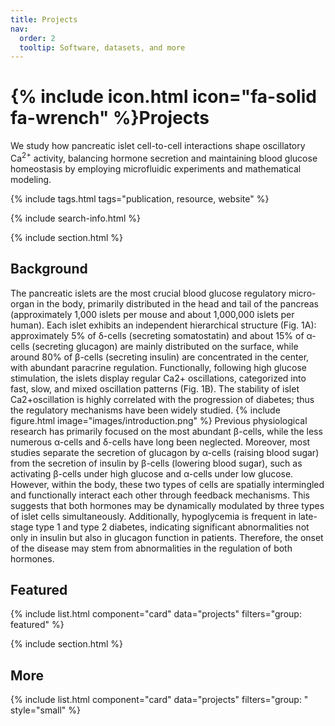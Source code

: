 ```yaml
---
title: Projects
nav:
  order: 2
  tooltip: Software, datasets, and more
---
```


# {% include icon.html icon="fa-solid fa-wrench" %}Projects

We study how pancreatic islet cell-to-cell interactions shape oscillatory Ca$^{2+}$ activity, balancing hormone secretion and maintaining blood glucose homeostasis by employing microfluidic experiments and mathematical modeling.

{% include tags.html tags="publication, resource, website" %}

{% include search-info.html %}

{% include section.html %}

## Background
The pancreatic islets are the most crucial blood glucose regulatory micro-organ in the body, primarily distributed in the head and tail of the pancreas (approximately 1,000 islets per mouse and about 1,000,000 islets per human). Each islet exhibits an independent hierarchical structure (Fig. 1A): approximately 5% of δ-cells (secreting somatostatin) and about 15% of α-cells (secreting glucagon) are mainly distributed on the surface, while around 80% of β-cells (secreting insulin) are concentrated in the center, with abundant paracrine regulation. Functionally, following high glucose stimulation, the islets display regular Ca2+ oscillations, categorized into fast, slow, and mixed oscillation patterns (Fig. 1B). The stability of islet Ca2+oscillation is highly correlated with the progression of diabetes; thus the regulatory mechanisms have been widely studied. 
{% include figure.html image="images/introduction.png" %}
Previous physiological research has primarily focused on the most abundant β-cells, while the less numerous α-cells and δ-cells have long been neglected. Moreover, most studies separate the secretion of glucagon by α-cells (raising blood sugar) from the secretion of insulin by β-cells (lowering blood sugar), such as activating β-cells under high glucose and α-cells under low glucose. However, within the body, these two types of cells are spatially intermingled and functionally interact each other through feedback mechanisms. This suggests that both hormones may be dynamically modulated by three types of islet cells simultaneously. Additionally, hypoglycemia is frequent in late-stage type 1 and type 2 diabetes, indicating significant abnormalities not only in insulin but also in glucagon function in patients. Therefore, the onset of the disease may stem from abnormalities in the regulation of both hormones.

## Featured

{% include list.html component="card" data="projects" filters="group: featured" %}

{% include section.html %}

## More

{% include list.html component="card" data="projects" filters="group: " style="small" %}
